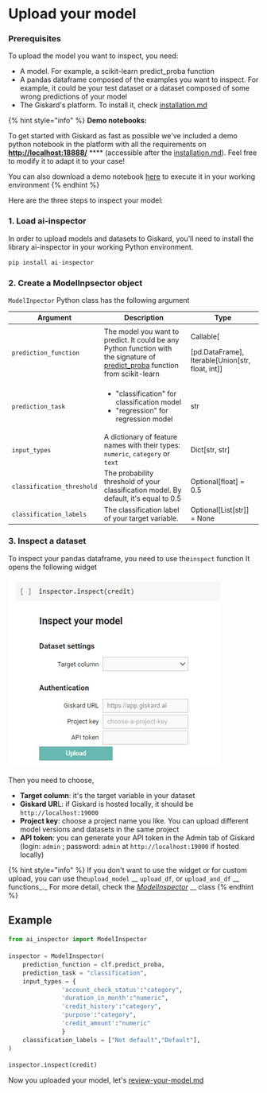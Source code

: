 # Upload your model

### Prerequisites

To upload the model you want to inspect, you need:

* A model. For example, a scikit-learn predict\_proba function
* A pandas dataframe composed of the examples you want to inspect. For example, it could be your test dataset or a dataset composed of some wrong predictions of your model
* The Giskard's platform. To install it, check [installation.md](installation.md "mention")

{% hint style="info" %}
**Demo notebooks:**

To get started with Giskard as fast as possible we've included a demo python notebook in the platform with all the requirements on [**http://localhost:18888/**](http://localhost:18888) **** (accessible after the [installation.md](installation.md "mention")). Feel free to modify it to adapt it to your case! &#x20;



You can also download a demo notebook [here](https://github.com/Giskard-AI/giskard/blob/main/backend/demo-notebook/notebook/German\_credit\_scoring\_giskard.ipynb) to execute it in your working environment
{% endhint %}

Here are the three steps to inspect your model:

### 1. Load ai-inspector

In order to upload models and datasets to Giskard, you'll need to install the library ai-inspector in your working Python environment.

```python
pip install ai-inspector
```

### 2. Create a ModelInpsector object

`ModelInpector` Python class has the following argument

| Argument                   | Description                                                                                                                                                                                                                                                                               | Type                                                                    |
| -------------------------- | ----------------------------------------------------------------------------------------------------------------------------------------------------------------------------------------------------------------------------------------------------------------------------------------- | ----------------------------------------------------------------------- |
| `prediction_function`      | The model you want to predict. It could be any Python function with the signature of [predict\_proba](https://scikit-learn.org/stable/modules/generated/sklearn.linear\_model.LogisticRegression.html#sklearn.linear\_model.LogisticRegression.predict\_proba) function from scikit-learn | <p>Callable[</p><p>[pd.DataFrame], Iterable[Union[str, float, int]]</p> |
| `prediction_task`          | <ul><li>"classification" for classification model</li><li>"regression" for regression model</li></ul>                                                                                                                                                                                     | str                                                                     |
| `input_types`              | A dictionary of feature names with their types: `numeric`, `category` or `text`                                                                                                                                                                                                           | Dict\[str, str]                                                         |
| `classification_threshold` | The probability threshold of your classification model. By default, it's equal to 0.5                                                                                                                                                                                                     | Optional\[float] = 0.5                                                  |
| `classification_labels`    | The classification label of your target variable.                                                                                                                                                                                                                                         | Optional\[List\[str]] = None                                            |

### 3. Inspect a dataset

To inspect your pandas dataframe, you need to use the`inspect` function It opens the following widget

![](../.gitbook/assets/widget.jpg)

Then you need to choose,

* **Target column**: it's the target variable in your dataset
* **Giskard UR**L: if Giskard is hosted locally, it should be `http://localhost:19000`
* **Project key**: choose a project name you like. You can upload different model versions and datasets in the same project
* **API token**: you can generate your API token in the Admin tab of Giskard (login: `admin` ;  password: `admin` at `http://localhost:19000` if hosted locally)

{% hint style="info" %}
If you don't want to use the widget or for custom upload, you can use the`upload_model` __ `upload_df`, or `upload_and_df` __ functions_._ For more detail, check the [_ModelInspector_](https://github.com/Giskard-AI/ai-inspector/blob/main/ai\_inspector/inspector.py#L34) __ class
{% endhint %}

## Example

```python
from ai_inspector import ModelInspector

inspector = ModelInspector(
    prediction_function = clf.predict_proba,
    prediction_task = "classification",
    input_types = {
               'account_check_status':"category", 
               'duration_in_month':"numeric",
               'credit_history':"category",
               'purpose':"category",
               'credit_amount':"numeric"
               }
    classification_labels = ["Not default","Default"],
)

inspector.inspect(credit)
```

Now you uploaded your model, let's [review-your-model.md](review-your-model.md "mention")
